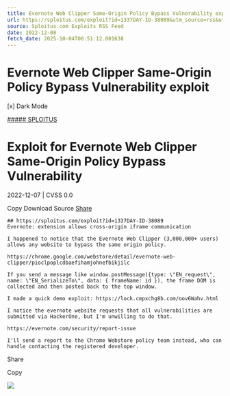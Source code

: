 ```yaml
---
title: Evernote Web Clipper Same-Origin Policy Bypass Vulnerability exploit
url: https://sploitus.com/exploit?id=1337DAY-ID-38089&utm_source=rss&utm_medium=rss
source: Sploitus.com Exploits RSS Feed
date: 2022-12-08
fetch_date: 2025-10-04T00:51:12.001638
---
```


# Evernote Web Clipper Same-Origin Policy Bypass Vulnerability exploit

[x]
Dark Mode

[##### SPLOITUS](/)

# Exploit for Evernote Web Clipper Same-Origin Policy Bypass Vulnerability

2022-12-07 | CVSS 0.0

Copy
Download
Source
[Share](#share-url)

```
## https://sploitus.com/exploit?id=1337DAY-ID-38089
Evernote: extension allows cross-origin iframe communication

I happened to notice that the Evernote Web Clipper (3,000,000+ users) allows any website to bypass the same origin policy.

https://chrome.google.com/webstore/detail/evernote-web-clipper/pioclpoplcdbaefihamjohnefbikjilc

If you send a message like window.postMessage({type: \"EN_request\", name: \"EN_SerializeTo\", data: { frameName: id }), the frame DOM is collected and then posted back to the top window.

I made a quick demo exploit: https://lock.cmpxchg8b.com/oov6Wahv.html

I notice the evernote website requests that all vulnerabilities are submitted via HackerOne, but I'm unwilling to do that.

https://evernote.com/security/report-issue

I'll send a report to the Chrome Webstore policy team instead, who can handle contacting the registered developer.
```

Share

Copy

![](https://mc.yandex.ru/watch/54912310)